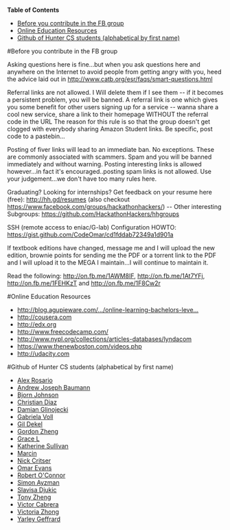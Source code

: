 <!-- markdown-toc start - Don't edit this section. Run M-x markdown-toc/generate-toc again --<!-- markdown-toc start - Don't edit this section. Run M-x markdown-toc-generate-toc again -->
**Table of Contents**

- [Before you contribute in the FB group](#before-you-contribute-in-the-fb-group)
- [Online Education Resources](#online-education-resources)
- [Github of Hunter CS students (alphabetical by first name)](#github-of-hunter-cs-students-alphabetical-by-first-name)


#Before you contribute in the FB group

Asking questions here is fine...but when you ask questions here and anywhere on the Internet to avoid people from getting angry with you, heed the advice laid out in http://www.catb.org/esr/faqs/smart-questions.html

Referral links are not allowed. I Will delete them if I see them -- if it becomes a persistent problem, you will be banned. A referral link is one which gives you some benefit for other users signing up for a service -- wanna share a cool new service, share a link to their homepage WITHOUT the referral code in the URL The reason for this rule is so that the group doesn't get clogged with everybody sharing Amazon Student links.
Be specific, post code to a pastebin...

Posting of fiver links will lead to an immediate ban. No exceptions. These are commonly associated with scammers. Spam and you will be banned immediately and without warning. Posting interesting links is allowed however...in fact it's encouraged..posting spam links is not allowed. Use your judgement...we don't have too many rules here.

Graduating? Looking for internships? Get feedback on your resume here (free): http://hh.gd/resumes (also checkout https://www.facebook.com/groups/hackathonhackers/) -- 
Other interesting Subgroups: https://github.com/HackathonHackers/hhgroups

SSH (remote access to eniac/G-lab) Configuration HOWTO: https://gist.github.com/CodeOmar/cd1fddab72349a1d901a

If textbook editions have changed, message me and I will upload the new edition, brownie points for sending me the PDF or a torrent link to the PDF and I will upload it to the MEGA I maintain...I will continue to maintain it.

Read the following: http://on.fb.me/1AWM8IF, http://on.fb.me/1At7YFj, http://on.fb.me/1FEHKzT and http://on.fb.me/1F8Cw2r

#Online Education Resources
- http://blog.agupieware.com/…/online-learning-bachelors-leve…
- http://cousera.com
- http://edx.org
- http://www.freecodecamp.com/
- http://www.nypl.org/collections/articles-databases/lyndacom
- https://www.thenewboston.com/videos.php
- http://udacity.com

#Github of Hunter CS students (alphabetical by first name)
- [Alex Rosario](https://github.com/apollolux)
- [Andrew Joseph Baumann](https://github.com/andrewjbaumann)
- [Bjorn Johnson](https://github.com/Bjornkjohnson)
- [Christian Diaz](https://github.com/CHDiaz)
- [Damian Glinojecki](http://github.com/glina126)
- [Gabriela Voll](https://github.com/gato333)
- [Gil Dekel](https://github.com/stagadish)
- [Gordon Zheng](https://github.com/capablemonkey)
- [Grace L](https://github.com/GracieCoding)
- [Katherine Sullivan](https://github.com/katms)
- [Marcin](https://github.com/hak8or)
- [Nick Critser](https://github.com/n-critser)
- [Omar Evans](http://github.com/CodeOmar)
- [Robert O'Connor](https://github.com/robbyoconnor)
- [Simon Ayzman](https://github.com/simonayzman)
- [Slavisa Djukic](https://github.com/sdjukic)
- [Tony Zheng](https://github.com/tonyzheng6)
- [Victor Cabrera](https://github.com/Victor-Cabrera)
- [Victoria Zhong](https://github.com/SemicolonExpected)
- [Yarley Geffrard](https://github.com/ygeffrard)
